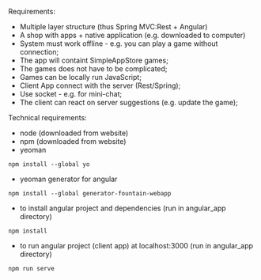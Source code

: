 Requirements:

* Multiple layer structure (thus Spring MVC:Rest + Angular)
* A shop with apps + native application (e.g. downloaded to computer)
* System must work offline - e.g. you can play a game without connection;
* The app will containt SimpleAppStore games;
* The games does not have to be complicated;
* Games can be locally run JavaScript;
* Client App connect with the server (Rest/Spring);
* Use socket - e.g. for mini-chat;
* The client can react on server suggestions (e.g. update the game);

Technical requirements:
* node (downloaded from website)
* npm (downloaded from website)
* yeoman
```
npm install --global yo
```
* yeoman generator for angular
```
npm install --global generator-fountain-webapp
```
* to install angular project and dependencies (run in angular_app directory)
```
npm install
```
* to run angular project (client app) at localhost:3000  (run in angular_app directory)
```
npm run serve
``` 
